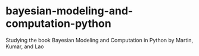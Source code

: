 # bayesian-modeling-and-computation-python
Studying the book Bayesian Modeling and Computation in Python by Martin, Kumar, and Lao
